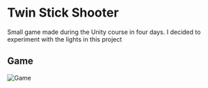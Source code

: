 # Twin Stick Shooter

Small game made during the Unity course in four days. I decided to experiment with the lights in this project

## Game

![Game](./Gifs/Game.gif)
